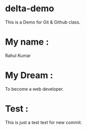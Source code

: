 # delta-demo

This is a Demo for Git &amp; Github class.

# My name : <!--it will view highlighted.  -->

Rahul Kumar

# My Dream :

To become a web developer.

# Test :

This is just a test text for new commit.